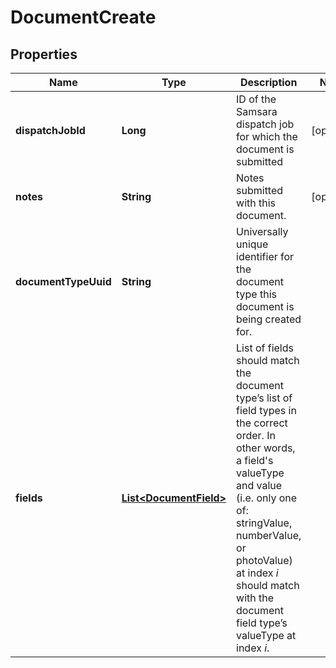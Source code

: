 
# DocumentCreate

## Properties
Name | Type | Description | Notes
------------ | ------------- | ------------- | -------------
**dispatchJobId** | **Long** | ID of the Samsara dispatch job for which the document is submitted |  [optional]
**notes** | **String** | Notes submitted with this document. |  [optional]
**documentTypeUuid** | **String** | Universally unique identifier for the document type this document is being created for. | 
**fields** | [**List&lt;DocumentField&gt;**](DocumentField.md) | List of fields should match the document type’s list of field types in the correct order. In other words, a field&#39;s valueType and value (i.e. only one of: stringValue, numberValue, or photoValue) at index _i_ should match with the document field type’s valueType at index _i_. | 



